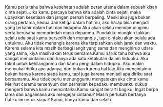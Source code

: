 Kamu perlu tahu bahwa kesehatan adalah peran utama dalam sebuah kisah cinta sejati. Jika kamu percaya bahwa kita adalah cinta sejati, maka upayakan kesetiaan dan jangan pernah berpaling. Meski aku juga bukan orang pertama, kedua dan ketiga dalam hatimu, aku harap bisa menjadi yang terkahir dalam hati dan hidupmu Aku akan selalu mendampingimu serta berusaha memprindah masa depanmu. Pundakku mungkin takkan selalu ada saat kamu bersedih dan menangis , tapi cintaku akan selalu ada untukmu. Aku tidak menangis karena kita terpisahkan oleh jarak dan waktu. Karena selama kita masih berbagi langit yang sama dan menghirup udara yang sama, kiya masih akan terus bersama.Kamu harus tahu bahwa aku sangat mencintaimu dan hanya ada satu ketakutan dalam hiduoku. Aku takut untuk kehilanganmu dan kamu pergi dalam hidupku.  Aku makin menyukai diriku apa adanya, dan bukan karena hal lain.Aku mencintaimu bukan hanya karena siapa kamu, tapi juga karena menjadi apa diriku saat bersamamu. Aku tidak perlu menunggumu mengatakan aku cinta kamu. Melihat caramu tersenyum dan perhatian kepadaku membuatku cukup mengerti bahwa kamu mencintaiku.Kamu sangat berarti bagiku. Ingat berpa lama dan bagaimana aku mengejar cintamu? Masih perlukah bertanya hatiku ini untuk siapa? Kamu, hanya kamu dan selalu.
